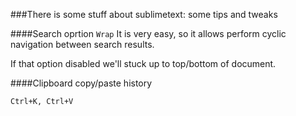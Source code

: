 ###There is some stuff about sublimetext: some tips and tweaks


####Search oprtion `Wrap`
It is very easy, so it allows perform cyclic navigation between search results.

If that option disabled we'll stuck up to top/bottom of document.

####Clipboard copy/paste history
```
Ctrl+K, Ctrl+V
```
